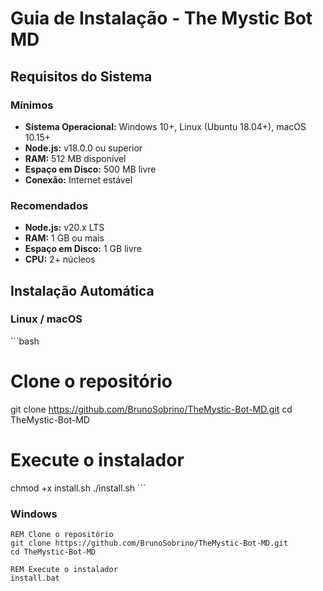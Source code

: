 # Guia de Instalação - The Mystic Bot MD

## Requisitos do Sistema

### Mínimos
- **Sistema Operacional:** Windows 10+, Linux (Ubuntu 18.04+), macOS 10.15+
- **Node.js:** v18.0.0 ou superior
- **RAM:** 512 MB disponível
- **Espaço em Disco:** 500 MB livre
- **Conexão:** Internet estável

### Recomendados
- **Node.js:** v20.x LTS
- **RAM:** 1 GB ou mais
- **Espaço em Disco:** 1 GB livre
- **CPU:** 2+ núcleos

## Instalação Automática

### Linux / macOS

\`\`\`bash
# Clone o repositório
git clone https://github.com/BrunoSobrino/TheMystic-Bot-MD.git
cd TheMystic-Bot-MD

# Execute o instalador
chmod +x install.sh
./install.sh
\`\`\`

### Windows

```batch
REM Clone o repositório
git clone https://github.com/BrunoSobrino/TheMystic-Bot-MD.git
cd TheMystic-Bot-MD

REM Execute o instalador
install.bat
